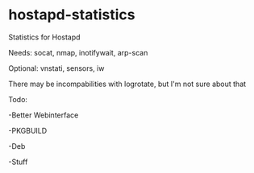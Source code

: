 hostapd-statistics
==================

Statistics for Hostapd


Needs: socat, nmap, inotifywait, arp-scan

Optional: vnstati, sensors, iw


There may be incompabilities with logrotate, but I'm not sure about that


Todo:

-Better Webinterface

-PKGBUILD

-Deb

-Stuff

